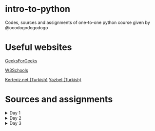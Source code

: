 # intro-to-python
Codes, sources and assignments of one-to-one python course given by @ooodogodogodogo 
# Useful websites

[GeeksForGeeks](https://www.geeksforgeeks.org/python-programming-language)

[W3Schools](https://www.w3schools.com/python/default.asp)

[Kerteriz.net (Turkish)](https://derslik.kerteriz.net/python-dersleri/temel-dersler)
[Yazbel (Turkish)](https://python-istihza.yazbel.com/)

# Sources and assignments

  <details>
<summary>  Day 1  </summary>
    
Course 2-3-5-11-18 of [Yakın Kampüs playlist](https://www.youtube.com/playlist?list=PLWctyKyPphPiul3WbHkniANLqSheBVP3O)

Day 2 and 3 of [30 days of Python](https://github.com/Asabeneh/30-Days-Of-Python/tree/master)
    
  </details>
  
  <details>
<summary>  Day 2  </summary>
    
Course 4 of [Yakın Kampüs playlist](https://www.youtube.com/playlist?list=PLWctyKyPphPiul3WbHkniANLqSheBVP3O)

Day 4 of [30 days of Python](https://github.com/Asabeneh/30-Days-Of-Python/tree/master)
    
  </details>
  <details>

<summary>  Day 3  </summary>
    
Course 6 of [Yakın Kampüs playlist](https://www.youtube.com/playlist?list=PLWctyKyPphPiul3WbHkniANLqSheBVP3O)

Day 5 of [30 days of Python](https://github.com/Asabeneh/30-Days-Of-Python/tree/master)

Optional reading about [ASCII Character Encoding (Turkish)](https://python-istihza.yazbel.com/karakter_kodlama.html)    
  </details>
  
